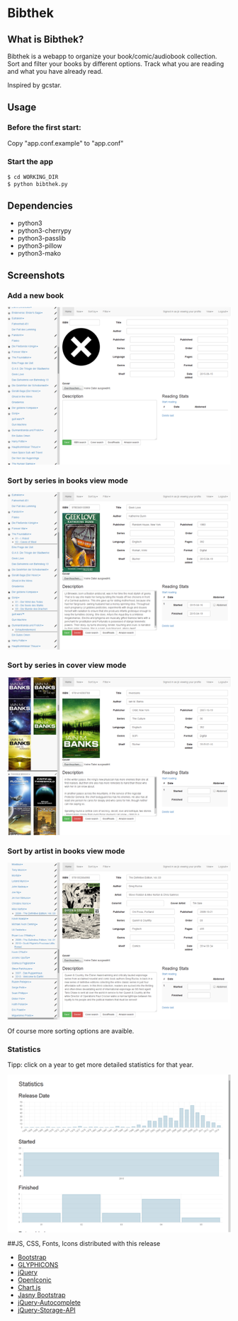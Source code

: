 # Bibthek
## What is Bibthek?
Bibthek is a webapp to organize your book/comic/audiobook collection.
Sort and filter your books by different options.
Track what you are reading and what you have already read.

Inspired by gcstar.

## Usage
### Before the first start:
Copy "app.conf.example" to "app.conf"
### Start the app

```
$ cd WORKING_DIR
$ python bibthek.py
```

## Dependencies
* python3
* python3-cherrypy
* python3-passlib
* python3-pillow
* python3-mako

## Screenshots
### Add a new book
![Screenshot](screenshots/new_book.png)
### Sort by series in books view mode
![Screenshot](screenshots/book_series-view.png)
### Sort by series in cover view mode
![Screenshot](screenshots/book_series-view_covers.png)
### Sort by artist in books view mode
![Screenshot](screenshots/comic_artist-view.png)

Of course more sorting options are avaible.
### Statistics 
Tipp: click on a year to get more detailed statistics for that year.

![Screenshot](screenshots/statistics.png)

##JS, CSS, Fonts, Icons distributed with this release
* [Bootstrap](http://getbootstrap.com/)
* [GLYPHICONS](http://glyphicons.com/)
* [jQuery](https://jquery.com/)
* [OpenIconic](https://useiconic.com/open)
* [Chart.js](http://www.chartjs.org/)
* [Jasny Bootstrap](http://jasny.github.io/bootstrap/)
* [jQuery-Autocomplete](https://github.com/devbridge/jQuery-Autocomplete)
* [jQuery-Storage-API](https://github.com/julien-maurel/jQuery-Storage-API)
